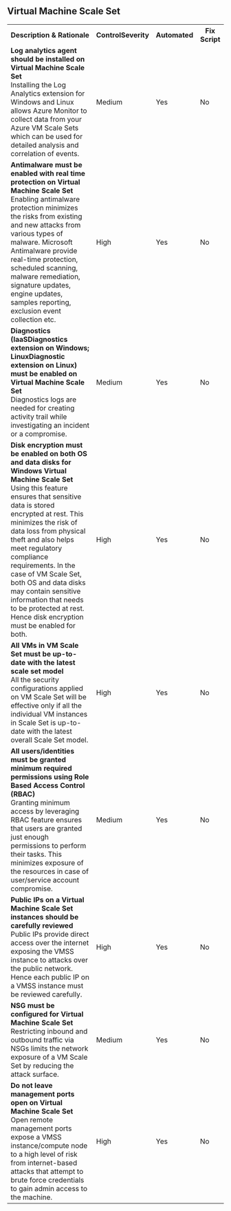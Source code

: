 <html>
<head>

</head><body>
<H2>Virtual Machine Scale Set</H2>
<table>
<tr>
<th>Description & Rationale</th><th>ControlSeverity</th><th>Automated</th><th>Fix Script</th>
</tr>
<tr><td><b>Log analytics agent should be installed on Virtual Machine Scale Set</b><br/>Installing the Log Analytics extension for Windows and Linux allows Azure Monitor to collect data from your Azure VM Scale Sets which can be used for detailed analysis and correlation of events.</td><td>Medium</td><td>Yes</td><td>No</td>
</tr>

<tr><td><b>Antimalware must be enabled with real time protection on Virtual Machine Scale Set</b><br/>Enabling antimalware protection minimizes the risks from existing and new attacks from various types of malware. Microsoft Antimalware provide real-time protection, scheduled scanning, malware remediation, signature updates, engine updates, samples reporting, exclusion event collection etc.</td><td>High</td><td>Yes</td><td>No</td>
</tr>

<tr><td><b>Diagnostics (IaaSDiagnostics extension on Windows; LinuxDiagnostic extension on Linux) must be enabled on Virtual Machine Scale Set</b><br/>Diagnostics logs are needed for creating activity trail while investigating an incident or a compromise.</td><td>Medium</td><td>Yes</td><td>No</td>
</tr>

<tr><td><b>Disk encryption must be enabled on both OS and data disks for Windows Virtual Machine Scale Set</b><br/>Using this feature ensures that sensitive data is stored encrypted at rest. This minimizes the risk of data loss from physical theft and also helps meet regulatory compliance requirements. In the case of VM Scale Set, both OS and data disks may contain sensitive information that needs to be protected at rest. Hence disk encryption must be enabled for both.</td><td>High</td><td>Yes</td><td>No</td>
</tr>

<tr><td><b>All VMs in VM Scale Set must be up-to-date with the latest scale set model</b><br/>All the security configurations applied on VM Scale Set will be effective only if all the individual VM instances in Scale Set is up-to-date with the latest overall Scale Set model.</td><td>High</td><td>Yes</td><td>No</td>
</tr>

<tr><td><b>All users/identities must be granted minimum required permissions using Role Based Access Control (RBAC)</b><br/>Granting minimum access by leveraging RBAC feature ensures that users are granted just enough permissions to perform their tasks. This minimizes exposure of the resources in case of user/service account compromise.</td><td>Medium</td><td>Yes</td><td>No</td>
</tr>

<tr><td><b>Public IPs on a Virtual Machine Scale Set instances should be carefully reviewed</b><br/>Public IPs provide direct access over the internet exposing the VMSS instance to attacks over the public network. Hence each public IP on a VMSS instance must be reviewed carefully.</td><td>High</td><td>Yes</td><td>No</td>
</tr>

<tr><td><b>NSG must be configured for Virtual Machine Scale Set</b><br/>Restricting inbound and outbound traffic via NSGs limits the network exposure of a VM Scale Set by reducing the attack surface.</td><td>Medium</td><td>Yes</td><td>No</td>
</tr>

<tr><td><b>Do not leave management ports open on Virtual Machine Scale Set</b><br/>Open remote management ports expose a VMSS instance/compute node to a high level of risk from internet-based attacks that attempt to brute force credentials to gain admin access to the machine.</td><td>High</td><td>Yes</td><td>No</td>
</tr>

</table>
</body></html>
